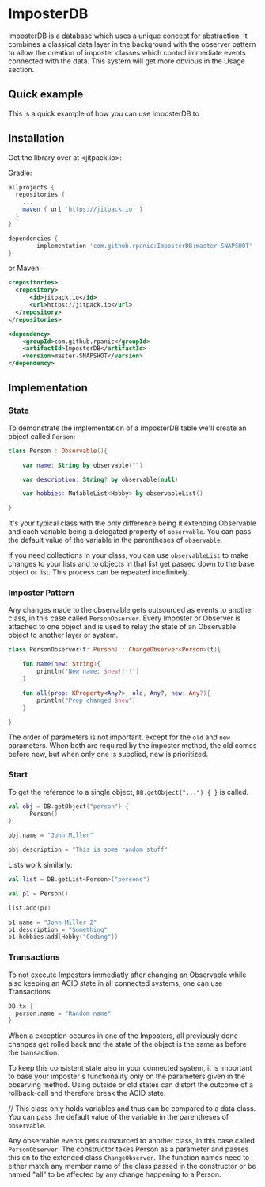 # ImposterDB

ImposterDB is a database which uses a unique concept for abstraction. It combines a classical data layer in the background with the observer pattern to allow the creation of imposter classes which control immediate events connected with the data. This system will get more obvious in the Usage section.

## Quick example

This is a quick example of how you can use ImposterDB to 



## Installation

Get the library over at <jitpack.io>:

Gradle:

```gradle
allprojects {
  repositories {
    ...
    maven { url 'https://jitpack.io' }
  }
}

dependencies {
        implementation 'com.github.rpanic:ImposterDB:master-SNAPSHOT'
}
```

or Maven:

```xml
<repositories>
  <repository>
      <id>jitpack.io</id>
      <url>https://jitpack.io</url>
  </repository>
</repositories>

<dependency>
    <groupId>com.github.rpanic</groupId>
    <artifactId>ImposterDB</artifactId>
    <version>master-SNAPSHOT</version>
</dependency>
```

## Implementation

### State

To demonstrate the implementation of a ImposterDB table we'll create an object called `Person`:

```kotlin
class Person : Observable(){

    var name: String by observable("")

    var description: String? by observable(null)

    var hobbies: MutableList<Hobby> by observableList()

}
```

It's your typical class with the only difference being it extending Observable and each variable being a delegated property of `observable`. You can pass the default value of the variable in the parentheses of `observable`. 

If you need collections in your class, you can use `observableList` to make changes to your lists and to objects in that list get passed down to the base object or list. This process can be repeated indefinitely.

### Imposter Pattern

Any changes made to the observable gets outsourced as events to another class, in this case called `PersonObserver`. Every Imposter or Observer is attached to one object and is used to relay the state of an Observable object to another layer or system. 

```kotlin
class PersonObserver(t: Person) : ChangeObserver<Person>(t){

    fun name(new: String){
        println("New name: $new!!!!")
    }

    fun all(prop: KProperty<Any?>, old, Any?, new: Any?){
        println("Prop changed $new")
    }

}
```

The order of parameters is not important, except for the `old` and `new` parameters. When both are required by the imposter method, the old comes before new, but when only one is supplied, new is prioritized.

### Start

To get the reference to a single object, `DB.getObject("...") { }` is called.
```kotlin
val obj = DB.getObject("person") {
      Person()
}

obj.name = "John Miller"

obj.description = "This is some random stuff"
```
Lists work similarly:
```kotlin
val list = DB.getList<Person>("persons")

val p1 = Person()

list.add(p1)

p1.name = "John Miller 2"
p1.description = "Something"
p1.hobbies.add(Hobby("Coding"))
```

### Transactions

To not execute Imposters immediatly after changing an Observable while also keeping an ACID state in all connected systems, one can use Transactions.

```kotlin
DB.tx {
  person.name = "Random name"
}
```

When a exception occures in one of the Imposters, all previously done changes get rolled back and the state of the object is the same as before the transaction.

To keep this consistent state also in your connected system, it is important to base your imposter´s functionality only on the parameters given in the observing method. Using outside or old states can distort the outcome of a rollback-call and therefore break the ACID state.

// This class only holds variables and thus can be compared to a data class. You can pass the default value of the variable in the parentheses of `observable`.

Any observable events gets outsourced to another class, in this case called `PersonObserver`. The constructor takes Person as a parameter and passes this on to the extended class `ChangeObserver`. The function names need to either match any member name of the class passed in the constructor or be named "all" to be affected by any change happening to a Person.
